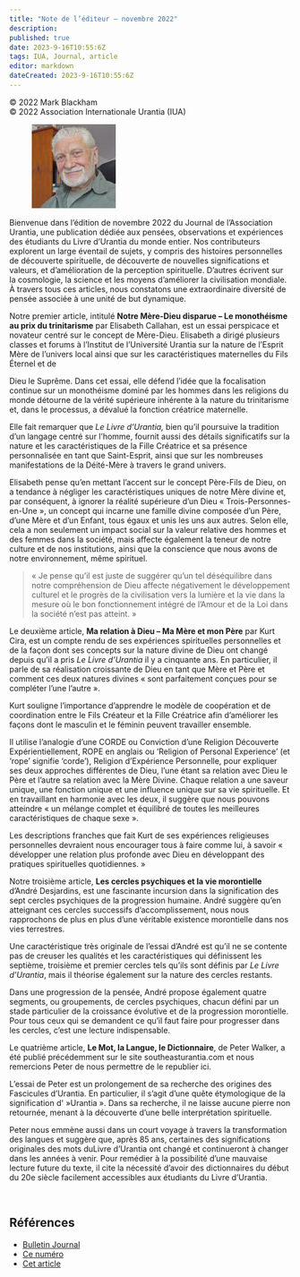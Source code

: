 ```yaml
---
title: "Note de l’éditeur – novembre 2022"
description: 
published: true
date: 2023-9-16T10:55:6Z
tags: IUA, Journal, article
editor: markdown
dateCreated: 2023-9-16T10:55:6Z
---
```


<p class="v-card v-sheet theme--light grey lighten-3 px-2">© 2022 Mark Blackham<br>© 2022 Association Internationale Urantia (IUA)</p>


<figure id="Figure_1" class="image urantiapedia image-style-align-left" alt="Mark Blackham">
<img src="/image/article/IUA_Journal/Mark-B-2022-1-e1674520636764-150x150.jpg">
</figure>

Bienvenue dans l’édition de novembre 2022 du Journal de l’Association Urantia, une publication dédiée aux pensées, observations et expériences des étudiants du Livre d’Urantia du monde entier. Nos contributeurs explorent un large éventail de sujets, y compris des histoires personnelles de découverte spirituelle, de découverte de nouvelles significations et valeurs, et d’amélioration de la perception spirituelle. D’autres écrivent sur la cosmologie, la science et les moyens d’améliorer la civilisation mondiale. À travers tous ces articles, nous constatons une extraordinaire diversité de pensée associée à une unité de but dynamique.

Notre premier article, intitulé **Notre Mère-Dieu disparue – Le monothéisme au prix du trinitarisme** par Elisabeth Callahan, est un essai perspicace et novateur centré sur le concept de Mère-Dieu. Elisabeth a dirigé plusieurs classes et forums à l’Institut de l’Université Urantia sur la nature de l’Esprit Mère de l’univers local ainsi que sur les caractéristiques maternelles du Fils Éternel et de

Dieu le Suprême. Dans cet essai, elle défend l’idée que la focalisation continue sur un monothéisme dominé par les hommes dans les religions du monde détourne de la vérité supérieure inhérente à la nature du trinitarisme et, dans le processus, a dévalué la fonction créatrice maternelle.

Elle fait remarquer que _Le Livre d’Urantia,_ bien qu’il poursuive la tradition d’un langage centré sur l’homme, fournit aussi des détails significatifs sur la nature et les caractéristiques de la Fille Créatrice et sa présence personnalisée en tant que Saint-Esprit, ainsi que sur les nombreuses manifestations de la Déité-Mère à travers le grand univers.

Elisabeth pense qu’en mettant l’accent sur le concept Père-Fils de Dieu, on a tendance à négliger les caractéristiques uniques de notre Mère divine et, par conséquent, à ignorer la réalité supérieure d’un Dieu « Trois-Personnes-en-Une », un concept qui incarne une famille divine composée d’un Père, d’une Mère et d’un Enfant, tous égaux et unis les uns aux autres. Selon elle, cela a non seulement un impact social sur la valeur relative des hommes et des femmes dans la société, mais affecte également la teneur de notre culture et de nos institutions, ainsi que la conscience que nous avons de notre environnement, même spirituel.
<br style="clear:both;"/>

> « Je pense qu’il est juste de suggérer qu’un tel déséquilibre dans notre compréhension de Dieu affecte négativement le développement culturel et le progrès de la civilisation vers la lumière et la vie dans la mesure où le bon fonctionnement intégré de l’Amour et de la Loi dans la société n’est pas atteint. »

Le deuxième article, **Ma relation à Dieu – Ma Mère et mon Père** par Kurt Cira, est un compte rendu de ses expériences spirituelles personnelles et de la façon dont ses concepts sur la nature divine de Dieu ont changé depuis qu’il a pris _Le Livre d’Urantia_ il y a cinquante ans. En particulier, il parle de sa réalisation croissante de Dieu en tant que Mère et Père et comment ces deux natures divines « sont parfaitement conçues pour se compléter l’une l’autre ».

Kurt souligne l’importance d’apprendre le modèle de coopération et de coordination entre le Fils Créateur et la Fille Créatrice afin d’améliorer les façons dont le masculin et le féminin peuvent travailler ensemble.

Il utilise l’analogie d’une CORDE ou Conviction d’une Religion Découverte Expérientiellement, ROPE en anglais ou ‘Religion of Personal Experience’ (et ‘rope’ signifie ‘corde’), Religion d’Expérience Personnelle, pour expliquer ses deux approches différentes de Dieu, l’une étant sa relation avec Dieu le Père et l’autre sa relation avec la Mère Divine. Chaque relation a une saveur unique, une fonction unique et une influence unique sur sa vie spirituelle. Et en travaillant en harmonie avec les deux, il suggère que nous pouvons atteindre « un mélange complet et équilibré de toutes les meilleures caractéristiques de chaque sexe ».

Les descriptions franches que fait Kurt de ses expériences religieuses personnelles devraient nous encourager tous à faire comme lui, à savoir « développer une relation plus profonde avec Dieu en développant des pratiques spirituelles quotidiennes. »

Notre troisième article, **Les cercles psychiques et la vie morontielle** d’André Desjardins, est une fascinante incursion dans la signification des sept cercles psychiques de la progression humaine. André suggère qu’en atteignant ces cercles successifs d’accomplissement, nous nous rapprochons de plus en plus d’une véritable existence morontielle dans nos vies terrestres.

Une caractéristique très originale de l’essai d’André est qu’il ne se contente pas de creuser les qualités et les caractéristiques qui définissent les septième, troisième et premier cercles tels qu’ils sont définis par _Le Livre d’Urantia_, mais il théorise également sur la nature des cercles restants. 

Dans une progression de la pensée, André propose également quatre segments, ou groupements, de cercles psychiques, chacun défini par un stade particulier de la croissance évolutive et de la progression morontielle. Pour tous ceux qui se demandent ce qu’il faut faire pour progresser dans les cercles, c’est une lecture indispensable.

Le quatrième article, **Le Mot, la Langue, le Dictionnaire**, de Peter Walker, a été publié précédemment sur le site southeasturantia.com et nous remercions Peter de nous permettre de le republier ici.

L’essai de Peter est un prolongement de sa recherche des origines des Fascicules d’Urantia. En particulier, il s’agit d’une quête étymologique de la signification d' »Urantia ». Dans sa recherche, il ne laisse aucune pierre non retournée, menant à la découverte d’une belle interprétation spirituelle.

Peter nous emmène aussi dans un court voyage à travers la transformation des langues et suggère que, après 85 ans, certaines des significations originales des mots duLivre d’Urantia ont changé et continueront à changer dans les années à venir. Pour remédier à la possibilité d’une mauvaise lecture future du texte, il cite la nécessité d’avoir des dictionnaires du début du 20e siècle facilement accessibles aux étudiants du Livre d’Urantia.

<br style="clear:both;"/>

## Références

- [Bulletin Journal](https://urantia-association.org/journal-online-archives/)
- [Ce numéro](https://urantia-association.org/newsletter/journal-novembre-2022/?lang=fr)
- [Cet article](https://urantia-association.org/note-de-lediteur-novembre-2022/?lang=fr)

